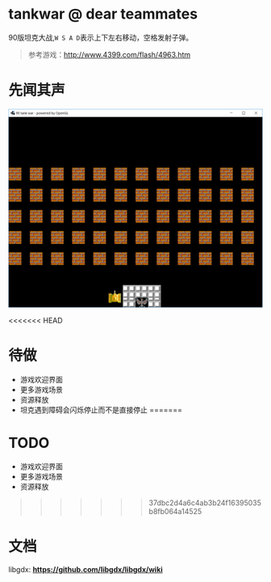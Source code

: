 # tankwar @ dear teammates
90版坦克大战,`W S A D`表示上下左右移动，空格发射子弹。
> 参考游戏：http://www.4399.com/flash/4963.htm

# 先闻其声
![](snapshot/1.png)

<<<<<<< HEAD
# 待做
+ 游戏欢迎界面
+ 更多游戏场景
+ 资源释放
+ 坦克遇到障碍会闪烁停止而不是直接停止
=======
# TODO
+ 游戏欢迎界面
+ 更多游戏场景
+ 资源释放
>>>>>>> 37dbc2d4a6c4ab3b24f16395035b8fb064a14525

# 文档
libgdx: **https://github.com/libgdx/libgdx/wiki**